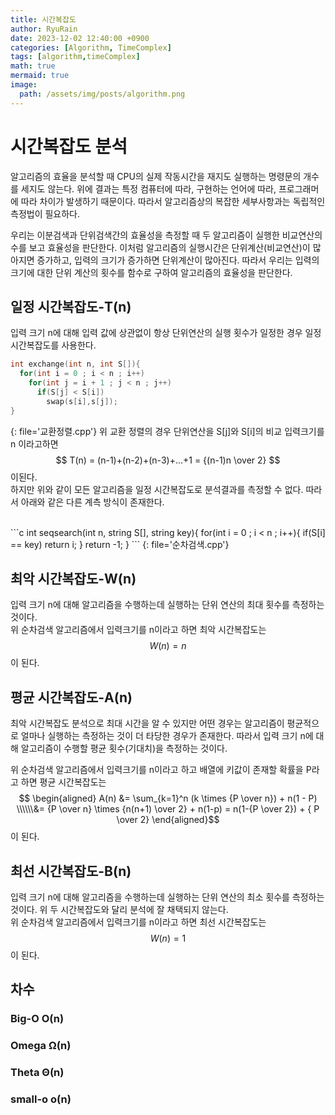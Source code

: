 ```yaml
---
title: 시간복잡도
author: RyuRain
date: 2023-12-02 12:40:00 +0900
categories: [Algorithm, TimeComplex]
tags: [algorithm,timeComplex]
math: true
mermaid: true
image:
  path: /assets/img/posts/algorithm.png
---
```


# 시간복잡도 분석

알고리즘의 효율을 분석할 때 CPU의 실제 작동시간을 재지도 실행하는 명령문의 개수를 세지도 않는다.
위에 결과는 특정 컴퓨터에 따라, 구현하는 언어에 따라, 프로그래머에 따라 차이가 발생하기 때문이다.
따라서 알고리즘상의 복잡한 세부사항과는 독립적인 측정법이 필요하다.<br>

우리는 이분검색과 단위검색간의 효율성을 측정할 때 두 알고리즘이 실행한 비교연산의 수를 보고 효율성을 판단한다.
이처럼 알고리즘의 실행시간은 단위계산(비교연산)이 많아지면 증가하고, 입력의 크기가 증가하면 단위계산이 많아진다.
따라서 우리는 입력의 크기에 대한 단위 계산의 횟수를 함수로 구하여 알고리즘의 효율성을 판단한다.<br>

## 일정 시간복잡도-T(n)
입력 크기 n에 대해 입력 값에 상관없이 항상 단위연산의 실행 횟수가 일정한 경우 일정 시간복잡도를 사용한다.
```c++
int exchange(int n, int S[]){
  for(int i = 0 ; i < n ; i++)
    for(int j = i + 1 ; j < n ; j++)
      if(S[j] < S[i])
        swap(s[i],s[j]);
}
```
{: file='교환정렬.cpp'}
위 교환 정렬의 경우 단위연산을 S[j]와 S[i]의 비교 입력크기를 n 이라고하면
$$ T(n) = (n-1)+(n-2)+(n-3)+...+1 = {(n-1)n \over 2} $$ 이된다. <br>
하지만 위와 같이 모든 알고리즘을 일정 시간복잡도로 분석결과를 측정할 수 없다. 따라서 아래와 같은 다른 계측 방식이 존재한다.

<br>
```c
int seqsearch(int n, string S[], string key){
  for(int i = 0 ; i < n ; i++){
    if(S[i] == key)
      return i;
  }
  return -1;
}
```
{: file='순차검색.cpp'}

## 최악 시간복잡도-W(n)
입력 크기 n에 대해 알고리즘을 수행하는데 실행하는 단위 연산의 최대 횟수를 측정하는 것이다.<br>
위 순차검색 알고리즘에서 입력크기를 n이라고 하면 최악 시간복잡도는 $$W(n) = n$$이 된다. 

## 평균 시간복잡도-A(n)
최악 시간복잡도 분석으로 최대 시간을 알 수 있지만 어떤 경우는 알고리즘이 평균적으로 얼마나 실행하는 측정하는 것이 더 타당한 경우가 존재한다.
따라서 입력 크기 n에 대해 알고리즘이 수행할 평균 횟수(기대치)을 측정하는 것이다.<br>

위 순차검색 알고리즘에서 입력크기를 n이라고 하고 배열에 키값이 존재할 확률을 P라고 하면 평균 시간복잡도는 
$$ \begin{aligned}  A(n) &= \sum_{k=1}^n (k \times {P \over n}) + n(1 - P) \\\\\\&= {P \over n} \times {n(n+1) \over 2} + n(1-p) = n(1-{P \over 2}) + { P \over 2} \end{aligned}$$이 된다.

## 최선 시간복잡도-B(n)
입력 크기 n에 대해 알고리즘을 수행하는데 실행하는 단위 연산의 최소 횟수를 측정하는 것이다.
위 두 시간복잡도와 달리 분석에 잘 채택되지 않는다.<br>
위 순차검색 알고리즘에서 입력크기를 n이라고 하면 최선 시간복잡도는 $$W(n) = 1$$이 된다.

## 차수 

### Big-O O(n)

### Omega Ω(n)

### Theta Θ(n) 

### small-o o(n)

